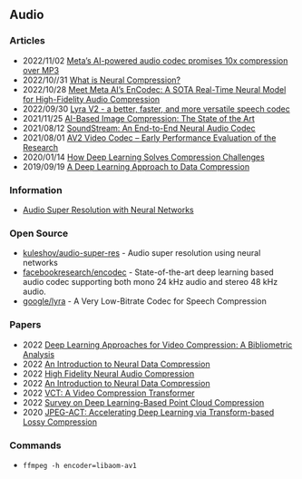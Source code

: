 ## Audio


### Articles
- 2022/11/02 [Meta’s AI-powered audio codec promises 10x compression over MP3](https://arstechnica.com/information-technology/2022/11/metas-ai-powered-audio-codec-promises-10x-compression-over-mp3/)
- 2022/10//31 [What is Neural Compression?](https://metaphysic.ai/what-is-neural-compression/)
- 2022/10/28 [Meet Meta AI’s EnCodec: A SOTA Real-Time Neural Model for High-Fidelity Audio Compression](https://medium.com/syncedreview/meet-meta-ais-encodec-a-sota-real-time-neural-model-for-high-fidelity-audio-compression-93668d13fde7)
- 2022/09/30 [Lyra V2 - a better, faster, and more versatile speech codec](https://opensource.googleblog.com/2022/09/lyra-v2-a-better-faster-and-more-versatile-speech-codec.html)
- 2021/11/25 [AI-Based Image Compression: The State of the Art](https://towardsdatascience.com/ai-based-image-compression-the-state-of-the-art-fb5aa6042bfa)
- 2021/08/12 [SoundStream: An End-to-End Neural Audio Codec](https://ai.googleblog.com/2021/08/soundstream-end-to-end-neural-audio.html)
- 2021/08/01 [AV2 Video Codec – Early Performance Evaluation of the Research](https://ottverse.com/av2-video-codec-evaluation/)
- 2020/01/14 [How Deep Learning Solves Compression Challenges](https://heartbeat.comet.ml/how-deep-learning-solves-compression-challenges-2ea1ab3a3f5c)
- 2019/09/19 [A Deep Learning Approach to Data Compression](https://bair.berkeley.edu/blog/2019/09/19/bit-swap/)


### Information
- [Audio Super Resolution with Neural Networks](https://kuleshov.github.io/audio-super-res/)


### Open Source
- [kuleshov/audio-super-res](https://github.com/kuleshov/audio-super-res) - Audio super resolution using neural networks
- [facebookresearch/encodec](https://github.com/facebookresearch/encodec) - State-of-the-art deep learning based audio codec supporting both mono 24 kHz audio and stereo 48 kHz audio.
- [google/lyra](https://github.com/google/lyra) - A Very Low-Bitrate Codec for Speech Compression


### Papers
- 2022 [Deep Learning Approaches for Video Compression: A Bibliometric Analysis](https://mdpi-res.com/d_attachment/BDCC/BDCC-06-00044/article_deploy/BDCC-06-00044-v2.pdf)
- 2022 [An Introduction to Neural Data Compression](https://arxiv.org/abs/2202.06533)
- 2022 [High Fidelity Neural Audio Compression](https://arxiv.org/pdf/2210.13438.pdf)
- 2022 [An Introduction to Neural Data Compression](https://arxiv.org/pdf/2202.06533.pdf)
- 2022 [VCT: A Video Compression Transformer](https://paperswithcode.com/paper/vct-a-video-compression-transformer)
- 2022 [Survey on Deep Learning-Based Point Cloud Compression](https://www.frontiersin.org/articles/10.3389/frsip.2022.846972/full)
- 2020 [JPEG-ACT: Accelerating Deep Learning via Transform-based Lossy Compression](https://people.ece.ubc.ca/aamodt/papers/evans.isca2020.pdf)


### Commands
- `ffmpeg -h encoder=libaom-av1`

